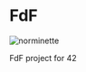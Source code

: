 # FdF

![norminette](https://github.com/tsudo42/FdF/actions/workflows/norm.yml/badge.svg)

FdF project for 42
